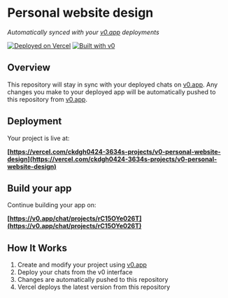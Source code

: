 # Personal website design

*Automatically synced with your [v0.app](https://v0.app) deployments*

[![Deployed on Vercel](https://img.shields.io/badge/Deployed%20on-Vercel-black?style=for-the-badge&logo=vercel)](https://vercel.com/ckdgh0424-3634s-projects/v0-personal-website-design)
[![Built with v0](https://img.shields.io/badge/Built%20with-v0.app-black?style=for-the-badge)](https://v0.app/chat/projects/rC15OYe026T)

## Overview

This repository will stay in sync with your deployed chats on [v0.app](https://v0.app).
Any changes you make to your deployed app will be automatically pushed to this repository from [v0.app](https://v0.app).

## Deployment

Your project is live at:

**[https://vercel.com/ckdgh0424-3634s-projects/v0-personal-website-design](https://vercel.com/ckdgh0424-3634s-projects/v0-personal-website-design)**

## Build your app

Continue building your app on:

**[https://v0.app/chat/projects/rC15OYe026T](https://v0.app/chat/projects/rC15OYe026T)**

## How It Works

1. Create and modify your project using [v0.app](https://v0.app)
2. Deploy your chats from the v0 interface
3. Changes are automatically pushed to this repository
4. Vercel deploys the latest version from this repository